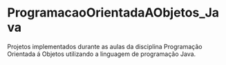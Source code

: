 # ProgramacaoOrientadaAObjetos_Java
Projetos implementados durante as aulas da disciplina Programação Orientada á Objetos utilizando a linguagem de programação Java.

